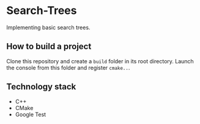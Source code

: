 # Search-Trees
Implementing basic search trees.

## How to build a project
Clone this repository and create a `build` folder in its root directory. Launch the console from this folder and register `cmake..`.

## Technology stack
- C++
- CMake
- Google Test
